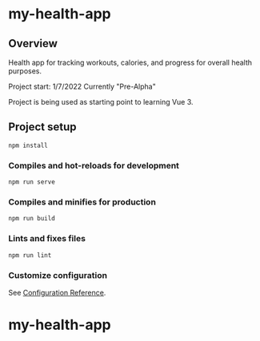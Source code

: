 # my-health-app
## Overview
Health app for tracking workouts, calories, and progress for overall health purposes.

Project start: 1/7/2022
Currently "Pre-Alpha"

Project is being used as starting point to learning Vue 3.

## Project setup
```
npm install
```

### Compiles and hot-reloads for development
```
npm run serve
```

### Compiles and minifies for production
```
npm run build
```

### Lints and fixes files
```
npm run lint
```

### Customize configuration
See [Configuration Reference](https://cli.vuejs.org/config/).
# my-health-app

